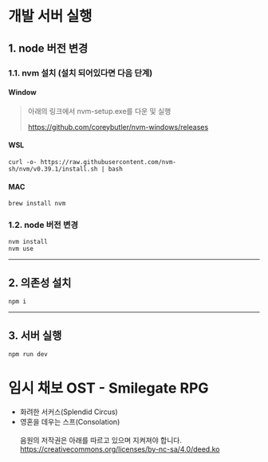 # 개발 서버 실행

## 1. node 버전 변경

### 1.1. nvm 설치 (설치 되어있다면 다음 단계)

#### Window

> 아래의 링크에서 nvm-setup.exe를 다운 및 실행
>
> https://github.com/coreybutler/nvm-windows/releases

#### WSL

```
curl -o- https://raw.githubusercontent.com/nvm-sh/nvm/v0.39.1/install.sh | bash
```

#### MAC

```
brew install nvm
```

### 1.2. node 버전 변경

```
nvm install
nvm use
```

---

## 2. 의존성 설치

```
npm i
```

---

## 3. 서버 실행

```
npm run dev
```

# 임시 채보 OST - Smilegate RPG

- 화려한 서커스(Splendid Circus)</br>
- 영혼을 데우는 스프(Consolation)</br>
  </br>
  음원의 저작권은 아래를 따르고 있으며 지켜져야 합니다.</br>
  https://creativecommons.org/licenses/by-nc-sa/4.0/deed.ko
  </br></br>
